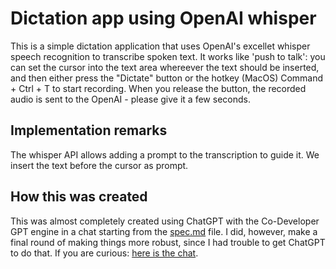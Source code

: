 # Dictation app using OpenAI whisper

This is a simple dictation application that uses OpenAI's excellet whisper speech recognition to transcribe spoken text.
It works like 'push to talk': you can set the cursor into the text area whereever the text should be inserted, and then
either press the "Dictate" button or the hotkey (MacOS) Command + Ctrl + T to start recording. When you release the 
button, the recorded audio is sent to the OpenAI - please give it a few seconds.

## Implementation remarks

The whisper API allows adding a prompt to the transcription to guide it. We insert the text before the cursor as prompt.

## How this was created

This was almost completely created using ChatGPT with the Co-Developer GPT engine in a chat starting from the
[spec.md](spec/spec.md) file. I did, however, make a final round of making things more robust, since I had trouble
to get ChatGPT to do that. If you are curious: [here is the chat](spec/DictationApp.html).
